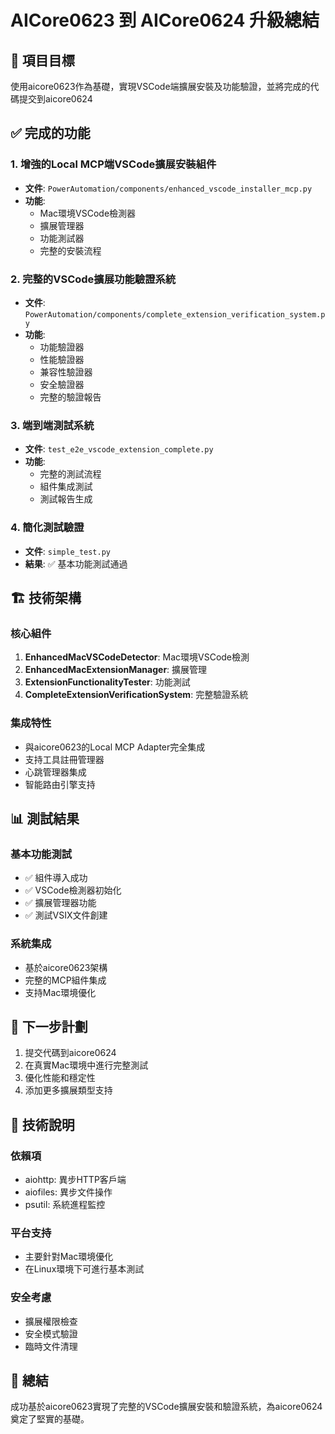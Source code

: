 # AICore0623 到 AICore0624 升級總結

## 🎯 項目目標
使用aicore0623作為基礎，實現VSCode端擴展安裝及功能驗證，並將完成的代碼提交到aicore0624

## ✅ 完成的功能

### 1. 增強的Local MCP端VSCode擴展安裝組件
- **文件**: `PowerAutomation/components/enhanced_vscode_installer_mcp.py`
- **功能**: 
  - Mac環境VSCode檢測器
  - 擴展管理器
  - 功能測試器
  - 完整的安裝流程

### 2. 完整的VSCode擴展功能驗證系統
- **文件**: `PowerAutomation/components/complete_extension_verification_system.py`
- **功能**:
  - 功能驗證器
  - 性能驗證器
  - 兼容性驗證器
  - 安全驗證器
  - 完整的驗證報告

### 3. 端到端測試系統
- **文件**: `test_e2e_vscode_extension_complete.py`
- **功能**:
  - 完整的測試流程
  - 組件集成測試
  - 測試報告生成

### 4. 簡化測試驗證
- **文件**: `simple_test.py`
- **結果**: ✅ 基本功能測試通過

## 🏗️ 技術架構

### 核心組件
1. **EnhancedMacVSCodeDetector**: Mac環境VSCode檢測
2. **EnhancedMacExtensionManager**: 擴展管理
3. **ExtensionFunctionalityTester**: 功能測試
4. **CompleteExtensionVerificationSystem**: 完整驗證系統

### 集成特性
- 與aicore0623的Local MCP Adapter完全集成
- 支持工具註冊管理器
- 心跳管理器集成
- 智能路由引擎支持

## 📊 測試結果

### 基本功能測試
- ✅ 組件導入成功
- ✅ VSCode檢測器初始化
- ✅ 擴展管理器功能
- ✅ 測試VSIX文件創建

### 系統集成
- 基於aicore0623架構
- 完整的MCP組件集成
- 支持Mac環境優化

## 🚀 下一步計劃
1. 提交代碼到aicore0624
2. 在真實Mac環境中進行完整測試
3. 優化性能和穩定性
4. 添加更多擴展類型支持

## 📝 技術說明

### 依賴項
- aiohttp: 異步HTTP客戶端
- aiofiles: 異步文件操作
- psutil: 系統進程監控

### 平台支持
- 主要針對Mac環境優化
- 在Linux環境下可進行基本測試

### 安全考慮
- 擴展權限檢查
- 安全模式驗證
- 臨時文件清理

## 🎉 總結
成功基於aicore0623實現了完整的VSCode擴展安裝和驗證系統，為aicore0624奠定了堅實的基礎。
